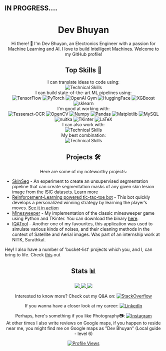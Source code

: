 <h2> IN PROGRESS.... </h2>
<h1 align="center">
    Dev Bhuyan
</h1>


<p align="center">
    Hi there! 👋 I'm Dev Bhuyan, an Electronics Engineer with a passion for Machine Learning and AI. I love to build Intelligent Machines. Welcome to my GitHub profile!
</p>

<h2 align="center">Top Skills 🚀</h2>

<div align="center">
    I can translate ideas to code using: </br>
    <img src="https://skillicons.dev/icons?i=python,c,matlab,bash" alt="Technical Skills"/>
</div>

<div align="center">
    I can build state-of-the-art ML pipelines using: </br>
    <img src="https://img.shields.io/badge/TensorFlow-FF6F00?style=for-the-badge&logo=TensorFlow&logoColor=white" alt="TensorFlow"/>
    <img src="https://img.shields.io/badge/PyTorch-EE4C2C?style=for-the-badge&logo=pytorch&logoColor=white" alt="PyTorch"/>
    <img src="https://img.shields.io/badge/Python-FFD43B?style=for-the-badge&logo=python&logoColor=blue" alt="OpenAI Gym"/>
    <img src="https://img.shields.io/badge/Shell_Script-121011?style=for-the-badge&logo=gnu-bash&logoColor=white" alt="HuggingFace"/>
    <img src="https://img.shields.io/badge/Shell_Script-121011?style=for-the-badge&logo=gnu-bash&logoColor=white" alt="XGBoost"/>
    <img src="https://img.shields.io/badge/Shell_Script-121011?style=for-the-badge&logo=gnu-bash&logoColor=white" alt="sklearn"/>
</div>

<div align="center">
    I'm good at working with: </br>
    <img src="https://img.shields.io/badge/Shell_Script-121011?style=for-the-badge&logo=gnu-bash&logoColor=white" alt="Tesseract-OCR"/>
    <img src="https://img.shields.io/badge/OpenCV-27338e?style=for-the-badge&logo=OpenCV&logoColor=white" alt="OpenCV"/>
    <img src="https://img.shields.io/badge/Numpy-777BB4?style=for-the-badge&logo=numpy&logoColor=white" alt="Numpy"/>
    <img src="https://img.shields.io/badge/Pandas-2C2D72?style=for-the-badge&logo=pandas&logoColor=white" alt="Pandas"/>
    <img src="https://img.shields.io/badge/Shell_Script-121011?style=for-the-badge&logo=gnu-bash&logoColor=white" alt="Matplotlib"/>
    <img src="https://img.shields.io/badge/MySQL-005C84?style=for-the-badge&logo=mysql&logoColor=white" alt="MySQL"/>
    <img src="https://img.shields.io/badge/Shell_Script-121011?style=for-the-badge&logo=gnu-bash&logoColor=white" alt="nuitka"/>
    <img src="https://img.shields.io/badge/Shell_Script-121011?style=for-the-badge&logo=gnu-bash&logoColor=white" alt="TKinter"/>
    <img src="https://img.shields.io/badge/LaTeX-47A141?style=for-the-badge&logo=LaTeX&logoColor=white" alt="LaTeX"/>
</div>

<div align="center">
    I can also work with: </br>
    <img src="https://skillicons.dev/icons?i=html,css,javascript,cpp" alt="Technical Skills"/>
</div>

<div align="center">
    My best combination: </br>
    <img src="https://skillicons.dev/icons?i=python,tensorflow,linux" alt="Technical Skills"/>
</div>

<h2 align="center">Projects 🛠️</h2>

<p align="center">
    Here are some of my noteworthy projects:
</p>

- [SkinSeg](https://github.com/DevBhuyan/Unsup-Segmentation) - An experiment to create an unsupervised segmentation pipeline that can create segmentation masks of any given skin lesion image from the ISIC datasets. [Learn more](https://drive.google.com/file/d/176D-SWsVus7_6dfPSnIhaun2YDx_5Nv_/view)
- [Reinforcement-Learning powered tic-tac-toe bot](https://github.com/DevBhuyan/RL-bot-for-tictactoe) - This bot quickly develops a personalized winning strategy by learning the player’s moves. [See it in action](https://github.com/DevBhuyan/RL-bot-for-tictactoe)
- [Minesweeper](https://github.com/DevBhuyan/minesweeper) - My implementation of the classic minesweeper game using Python and TKinter. You can download the binary [here](https://github.com/DevBhuyan/minesweeper/blob/main/minesweeper.bin).
- [IQATool](https://github.com/DevBhuyan/IQATool) - Another one of my favourites, this application was used to simulate various kinds of noises, and their cleaning methods in the context of Satellite and Aerial images. Was part of an internship work at NITK, Surathkal.

Hey! I also have a number of 'bucket-list' projects which you, and I, can bring to life. Check [this](https://github.com/DevBhuyan/bucket-list) out

<h2 align="center">Stats 📊</h2>

<div align="center">
  <a href="https://github.com/DevBhuyan">
    <img src="http://github-profile-summary-cards.vercel.app/api/cards/profile-details?username=DevBhuyan" />
  </a>
  <a href="https://github.com/DevBhuyan">
    <img src="http://github-profile-summary-cards.vercel.app/api/cards/stats?username=DevBhuyan" />
  </a>
  <a href="https://github.com/DevBhuyan">
    <img src="http://github-profile-summary-cards.vercel.app/api/cards/productive-time?username=DevBhuyan&theme=default&utcOffset=5.30" />
  </a>
</div> 


<p align="center">
    Interested to know more? Check out my Q&A on: <a href="https://stackoverflow.com/users/12171892/dev-bhuyan">
        <img src="https://skillicons.dev/icons?i=stackoverflow" alt="StackOverflow" />
    </a>
</p>

<p align="center">
    If you wanna have a closer look at my career: <a href="https://www.linkedin.com/in/dev-bhuyan/">
        <img src="https://skillicons.dev/icons?i=linkedin" alt="LinkedIn" />
    </a>
</p>

<p align="center">
    Perhaps, here's something if you like Photography📷: <a href="https://www.instagram.com/dev_r_bhuyan/">
        <img src="https://skillicons.dev/icons?i=instagram" alt="Instagram" />
    </a> </br>
    At other times I also write reviews on Google maps, if you happen to reside near me, you might find me on Google maps as "Dev Bhuyan" (Local guide - level 6)
</p>

<p align="center">
    
    
</p>

<p align="center">
    <a href="https://profile-counter.glitch.me/DevBhuyan/count.svg">
        <img src="https://profile-counter.glitch.me/DevBhuyan/count.svg" alt="Profile Views"/>
    </a>
</p>
